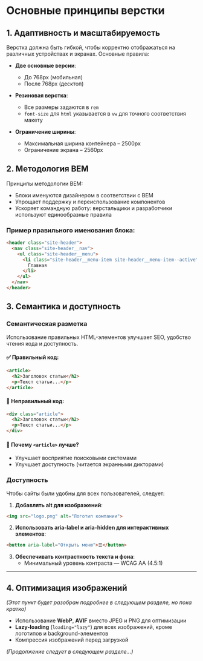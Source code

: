 # Основные принципы верстки  

## 1. Адаптивность и масштабируемость  
Верстка должна быть гибкой, чтобы корректно отображаться на различных устройствах и экранах. Основные правила:  

- **Две основные версии**:  
  - До 768px (мобильная)  
  - После 768px (десктоп)  

- **Резиновая верстка**:  
  - Все размеры задаются в `rem`  
  - `font-size` для `html` указывается в `vw` для точного соответствия макету  

- **Ограничение ширины**:  
  - Максимальная ширина контейнера – 2500px  
  - Ограничение экрана – 2560px  

## 2. Методология BEM  
Принципы методологии BEM:  

- Блоки именуются дизайнером в соответствии с BEM  
- Упрощает поддержку и переиспользование компонентов  
- Ускоряет командную работу: верстальщики и разработчики используют единообразные правила  

### Пример правильного именования блока:  
```html
<header class="site-header">
  <nav class="site-header__nav">
    <ul class="site-header__menu">
      <li class="site-header__menu-item site-header__menu-item--active">
        Главная
      </li>
    </ul>
  </nav>
</header>
```

## 3. Семантика и доступность  

### Семантическая разметка  
Использование правильных HTML-элементов улучшает SEO, удобство чтения кода и доступность.  

#### ✅ Правильный код:  
```html
<article>
  <h2>Заголовок статьи</h2>
  <p>Текст статьи...</p>
</article>
```

#### 🚫 Неправильный код:  
```html
<div class="article">
  <h2>Заголовок статьи</h2>
  <p>Текст статьи...</p>
</div>
```

#### 🔹 Почему `<article>` лучше?  
- Улучшает восприятие поисковыми системами  
- Улучшает доступность (читается экранными дикторами)  

### Доступность  
Чтобы сайты были удобны для всех пользователей, следует:  

1. **Добавлять alt для изображений**:  
```html
<img src="logo.png" alt="Логотип компании">
```

2. **Использовать aria-label и aria-hidden для интерактивных элементов**:  
```html
<button aria-label="Открыть меню">☰</button>
```

3. **Обеспечивать контрастность текста и фона**:  
   - Минимальный уровень контраста — WCAG AA (4.5:1)  

---

## 4. Оптимизация изображений  
*(Этот пункт будет разобран подробнее в следующем разделе, но пока кратко)*  

- Использование **WebP**, **AVIF** вместо JPEG и PNG для оптимизации  
- **Lazy-loading** (`loading="lazy"`) для всех изображений, кроме логотипов и background-элементов  
- Компрессия изображений перед загрузкой  

*(Продолжение следует в следующем разделе...)*